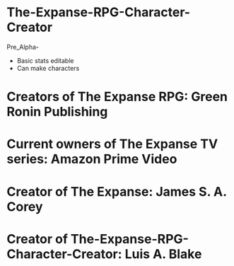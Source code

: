 # The-Expanse-RPG-Character-Creator  
   
 Pre_Alpha-
  - Basic stats editable  
  - Can make characters
    
# Creators of The Expanse RPG: Green Ronin Publishing
# Current owners of The Expanse TV series: Amazon Prime Video
# Creator of The Expanse: James S. A. Corey
# Creator of The-Expanse-RPG-Character-Creator: Luis A. Blake
